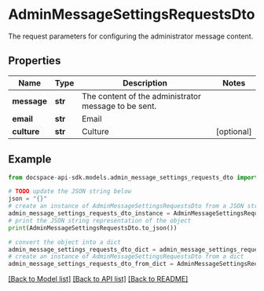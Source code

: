 # AdminMessageSettingsRequestsDto
The request parameters for configuring the administrator message content.

## Properties

Name | Type | Description | Notes
------------ | ------------- | ------------- | -------------
**message** | **str** | The content of the administrator message to be sent. | 
**email** | **str** | Email | 
**culture** | **str** | Culture | [optional] 

## Example

```python
from docspace-api-sdk.models.admin_message_settings_requests_dto import AdminMessageSettingsRequestsDto

# TODO update the JSON string below
json = "{}"
# create an instance of AdminMessageSettingsRequestsDto from a JSON string
admin_message_settings_requests_dto_instance = AdminMessageSettingsRequestsDto.from_json(json)
# print the JSON string representation of the object
print(AdminMessageSettingsRequestsDto.to_json())

# convert the object into a dict
admin_message_settings_requests_dto_dict = admin_message_settings_requests_dto_instance.to_dict()
# create an instance of AdminMessageSettingsRequestsDto from a dict
admin_message_settings_requests_dto_from_dict = AdminMessageSettingsRequestsDto.from_dict(admin_message_settings_requests_dto_dict)
```
[[Back to Model list]](../README.md#documentation-for-models) [[Back to API list]](../README.md#documentation-for-api-endpoints) [[Back to README]](../README.md)


